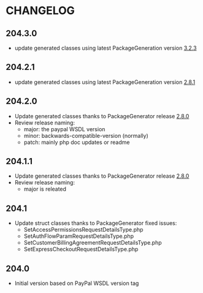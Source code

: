 # CHANGELOG

## 204.3.0
- update generated classes using latest PackageGeneration version [3.2.3](https://github.com/WsdlToPhp/PackageGenerator/releases/tag/3.2.3)

## 204.2.1
- update generated classes using latest PackageGeneration version [2.8.1](https://github.com/WsdlToPhp/PackageGenerator/releases/tag/2.8.1)

## 204.2.0
- Update generated classes thanks to PackageGenerator release [2.8.0](https://github.com/WsdlToPhp/PackageGenerator/releases/tag/2.8.0)
- Review release naming:
    - major: the paypal WSDL version
    - minor: backwards-compatible-version (normally)
    - patch: mainly php doc updates or readme

## 204.1.1
- Update generated classes thanks to PackageGenerator release [2.8.0](https://github.com/WsdlToPhp/PackageGenerator/releases/tag/2.8.0)
- Review release naming:
    - major is releated

## 204.1
- Update struct classes thanks to PackageGenerator fixed issues:
    - SetAccessPermissionsRequestDetailsType.php
    - SetAuthFlowParamRequestDetailsType.php
    - SetCustomerBillingAgreementRequestDetailsType.php
    - SetExpressCheckoutRequestDetailsType.php

## 204.0
- Initial version based on PayPal WSDL version tag
